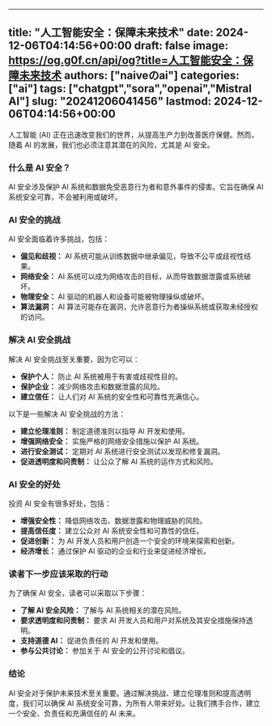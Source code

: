 
---
title: "人工智能安全：保障未来技术"
date: 2024-12-06T04:14:56+00:00
draft: false
image: https://og.g0f.cn/api/og?title=人工智能安全：保障未来技术
authors: ["naiveのai"]
categories: ["ai"]
tags: ["chatgpt","sora","openai","Mistral AI"]
slug: "20241206041456"
lastmod: 2024-12-06T04:14:56+00:00
---
人工智能 (AI) 正在迅速改变我们的世界，从提高生产力到改善医疗保健。然而，随着 AI 的发展，我们也必须注意其潜在的风险，尤其是 AI 安全。

### 什么是 AI 安全？

AI 安全涉及保护 AI 系统和数据免受恶意行为者和意外事件的侵害。它旨在确保 AI 系统安全可靠，不会被利用或破坏。

### AI 安全的挑战

AI 安全面临着许多挑战，包括：

- **偏见和歧视：** AI 系统可能从训练数据中继承偏见，导致不公平或歧视性结果。
- **网络安全：** AI 系统可以成为网络攻击的目标，从而导致数据泄露或系统破坏。
- **物理安全：** AI 驱动的机器人和设备可能被物理操纵或破坏。
- **算法漏洞：** AI 算法可能存在漏洞，允许恶意行为者操纵系统或获取未经授权的访问。

### 解决 AI 安全挑战

解决 AI 安全挑战至关重要，因为它可以：

- **保护个人：** 防止 AI 系统被用于有害或歧视性目的。
- **保护企业：** 减少网络攻击和数据泄露的风险。
- **建立信任：** 让人们对 AI 系统的安全性和可靠性充满信心。

以下是一些解决 AI 安全挑战的方法：

- **建立伦理准则：** 制定道德准则以指导 AI 开发和使用。
- **增强网络安全：** 实施严格的网络安全措施以保护 AI 系统。
- **进行安全测试：** 定期对 AI 系统进行安全测试以发现和修复漏洞。
- **促进透明度和问责制：** 让公众了解 AI 系统的运作方式和风险。

### AI 安全的好处

投资 AI 安全有很多好处，包括：

- **增强安全性：** 降低网络攻击、数据泄露和物理威胁的风险。
- **提高信任度：** 建立公众对 AI 系统安全性和可靠性的信任。
- **促进创新：** 为 AI 开发人员和用户创造一个安全的环境来探索和创新。
- **经济增长：** 通过保护 AI 驱动的企业和行业来促进经济增长。

### 读者下一步应该采取的行动

为了确保 AI 安全，读者可以采取以下步骤：

- **了解 AI 安全风险：** 了解与 AI 系统相关的潜在风险。
- **要求透明度和问责制：** 要求 AI 开发人员和用户对系统及其安全措施保持透明。
- **支持道德 AI：** 促进负责任的 AI 开发和使用。
- **参与公共讨论：** 参加关于 AI 安全的公开讨论和倡议。

### 结论

AI 安全对于保护未来技术至关重要。通过解决挑战、建立伦理准则和提高透明度，我们可以确保 AI 系统安全可靠，为所有人带来好处。让我们携手合作，建立一个安全、负责任和充满信任的 AI 未来。